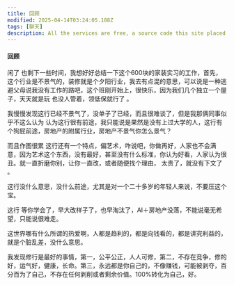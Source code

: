 ```yaml
---
title: 回顾
modified: 2025-04-14T03:24:05.188Z
tags: [聊天]
description: All the services are free, a source code this site placed on github repository and intergration with netlify service, another service that you can use is github page for hosting your own static site.
---
```


#### 回顾

闲了 也剩下一些时间，我想好好总结一下这个600块的家装实习的工作，首先，这个行业是不景气的，装修就是个夕阳行业，我去有点混的意思，可以说是一种逃避父母说我没有工作的路吧，这个班刚开始上，很快乐，因为我们几个独立一个屋子，天天就是玩 也没人管着，领低保就行了 。

我慢慢发现这行已经不景气了，没单子了已经，而且很难谈了，但是我那俩同事似乎不这么认为 认为这行很有前途，我只能说是果然是没有上过大学的人，这行有个狗屁前途，房地产的附属行业，房地产不景气你怎么景气？

而且作图很累 这行还有一个特点，偏艺术，咋说吧，你做再好，人家也不会满意，因为艺术这个东西，没有最好，甚至没有什么标准，你认为好看，人家认为很丑。就一直折磨你别，让你一直改，或者随便找个理由， 太贵了，就没有下文了 。

这行没什么意思，没什么前途，尤其是对一个二十多岁的年轻人来说，不要压这个宝。

这行 等你学会了，早大改样子了，也早淘汰了，AI＋房地产没落，不能说毫无希望，只能说很难走。

这世界哪有什么所谓的热爱啊，人都是趋利的，都是向钱看的，都是讲究利益的，就是个脏乱差，没什么意思。

我发现修行是最好的事情，第一，公平公正，人人可修，第二，不存在竞争，修的好，运气好，健康，长命。第三，永远都是你自己的，不像赚钱，可能被剥夺，百分百为了自己，不存在任何剥削或者剩余价值。100%转化为自己，好。
